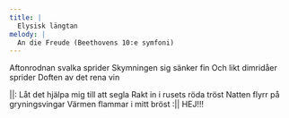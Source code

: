 ```yaml
---
title: |
  Elysisk längtan
melody: |
  An die Freude (Beethovens 10:e symfoni)
---
```

Aftonrodnan svalka sprider
Skymningen sig sänker fin
Och likt dimridåer sprider
Doften av det rena vin

||: Låt det hjälpa mig till att segla
Rakt in i rusets röda tröst
Natten flyrr på gryningsvingar
Värmen flammar i mitt bröst :||
HEJ!!!